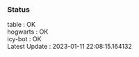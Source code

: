 ### Status


table : OK  
hogwarts : OK  
icy-bot : OK  
Latest Update : 2023-01-11 22:08:15.164132
